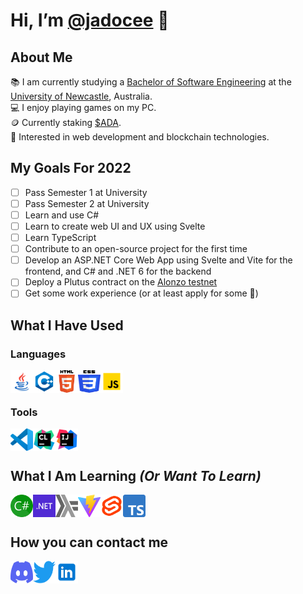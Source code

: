 # Hi, I’m [@jadocee](https://github.com/jadocee) 👋

## About Me

📚 I am currently studying a <a href="https://www.newcastle.edu.au/degrees/bachelor-of-software-engineering-honours">Bachelor of Software Engineering</a> at the <a href="https://www.newcastle.edu.au/">University of Newcastle</a>, Australia.<br/>
💻 I enjoy playing games on my PC.<br/>
🪙 Currently staking <a href="https://cardano.org/">$ADA</a>.<br/>
🤔 Interested in web development and blockchain technologies.

<!--
- 👀 I’m interested in ...
- 🌱 I’m currently learning ...
- 💞️ I’m looking to collaborate on ...
-->
## My Goals For 2022

- [ ] Pass Semester 1 at University
- [ ] Pass Semester 2 at University
- [ ] Learn and use C#
- [ ] Learn to create web UI and UX using Svelte
- [ ] Learn TypeScript
- [ ] Contribute to an open-source project for the first time
- [ ] Develop an ASP.NET Core Web App using Svelte and Vite for the frontend, and C# and .NET 6 for the backend
- [ ] Deploy a Plutus contract on the [Alonzo testnet](https://github.com/input-output-hk/Alonzo-testnet)
- [ ] Get some work experience (or at least apply for some 🙂)

## What I Have Used

### Languages

[<img align="left" alt="Java" width="36px" height="36px" src="Icons/icons8-java.svg" />][java]
[<img align="left" alt="C++" width="36px" height="36px" src="Icons/icons8-c++.svg" />][c++]
[<img align="left" alt="HTML5" width="36px" height="36px" src="Icons/HTML5_Logo.svg" />][html]
[<img align="left" alt="CSS" width="36px" height="36px" src="Icons/CSS3_logo_and_wordmark.svg" />][css]
[<img align="left" alt="JavaScript" width="36px" height="36px" src="Icons/icons8-javascript.svg" />][javascript]
<br/><br/>

### Tools

[<img align="left" alt="VSCode" width="36px" height="36px" src="Icons/vscode.svg" />][vscode]
[<img align="left" alt="CLion" width="36px" height="36px" src="Icons/CLion_icon.svg" />][clion]
[<img align="left" alt="IntelliJ IDEA" width="36px" height="36px" src="Icons/IntelliJ_IDEA_icon.svg" />][intellij]
<br/><br/>

## What I Am Learning *(Or Want To Learn)*

[<img align="left" alt="C#" width="36px" height="36px" src="Icons/464px-C_Sharp_wordmark.svg.png" />][cs]
[<img align="left" alt=".NET" width="36px" height="36px" src="Icons/NET_Logo.svg" />][.net]
[<img align="left" alt="Haskell" width="36px" height="36px" src="Icons/Haskell-Logo.svg" />][haskell]
[<img align="left" alt="Vite" width="36px" height="36px" src="Icons/vite-seeklogo.com.svg" />][vite]
[<img align="left" alt="Svelte" width="36px" height="36px" src="Icons/svelte-logo.svg" />][svelte]
[<img align="left" alt="TypeScript" width="36px" height="36px" src="Icons/ts-logo-512.svg" />][typescript]
<br/><br/>

## How you can contact me

[<img align="left" alt="jadocee#4635" width="36px" height="36px" src="Icons/Discord-Logo-Color.svg" />][discord]
[<img align="left" alt="@JaCee____" width="36px" height="36px" src="Icons/Logo blue.svg" />][twitter]
[<img align="left" alt="LinkedIn" width="36px" height="36px" src="Icons/icons8-linkedin.svg" />][linkedin]
<br/><br/>

[twitter]: https://twitter.com/JaCee____
[discord]: https://discordapp.com/users/390237452595363866
[linkedin]: https://linkedin.com/in/jaydon-cameron


<!-- Languages -->
[typescript]: https://www.typescriptlang.org/
[react]: https://reactjs.org/
[.net]: https://dotnet.microsoft.com/
[haskell]: https://www.haskell.org/
[sass]: https://sass-lang.com/
[cs]: https://docs.microsoft.com/en-us/dotnet/csharp/
[vite]: https://vitejs.dev/

<!-- Frameworks -->
[svelte]: https://svelte.dev/

<!-- Tools -->
[vscode]: https://code.visualstudio.com/
[javascript]: https://www.javascript.com/
[clion]: https://www.jetbrains.com/clion/
[intellij]: https://www.jetbrains.com/idea/
[java]: https://www.java.com/en/
[c++]: https://www.cplusplus.com/
[html]: https://www.w3.org/html/
[css]: https://www.w3.org/Style/CSS/Overview.en.html

